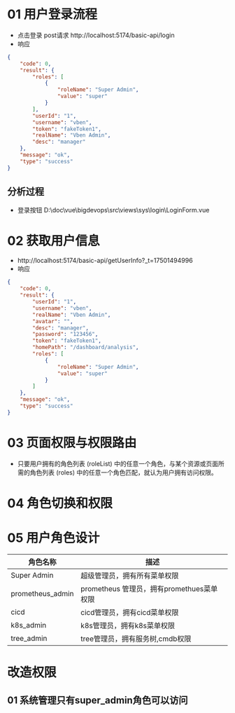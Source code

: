 #  01 用户登录流程
- 点击登录 post请求  http://localhost:5174/basic-api/login
- 响应
```json
{
    "code": 0,
    "result": {
        "roles": [
            {
                "roleName": "Super Admin",
                "value": "super"
            }
        ],
        "userId": "1",
        "username": "vben",
        "token": "fakeToken1",
        "realName": "Vben Admin",
        "desc": "manager"
    },
    "message": "ok",
    "type": "success"
}
```
##  分析过程
- 登录按钮 D:\doc\vue\bigdevops\src\views\sys\login\LoginForm.vue

# 02 获取用户信息  
- http://localhost:5174/basic-api/getUserInfo?_t=17501494996
- 响应
```json
{
    "code": 0,
    "result": {
        "userId": "1",
        "username": "vben",
        "realName": "Vben Admin",
        "avatar": "",
        "desc": "manager",
        "password": "123456",
        "token": "fakeToken1",
        "homePath": "/dashboard/analysis",
        "roles": [
            {
                "roleName": "Super Admin",
                "value": "super"
            }
        ]
    },
    "message": "ok",
    "type": "success"
}
```


# 03  页面权限与权限路由
- 只要用户拥有的角色列表 (roleList) 中的任意一个角色，与某个资源或页面所需的角色列表 (roles) 中的任意一个角色匹配，就认为用户拥有访问权限。

#  04 角色切换和权限

# 05 用户角色设计
| 角色名称 | 描述 |
| --- | --- |
| Super Admin | 超级管理员，拥有所有菜单权限 |
| prometheus_admin | prometheus 管理员，拥有promethues菜单权限 |
| cicd | cicd管理员，拥有cicd菜单权限 |
| k8s_admin | k8s管理员，拥有k8s菜单权限 |
| tree_admin | tree管理员，拥有服务树,cmdb权限 |
# 改造权限
## 01 系统管理只有super_admin角色可以访问